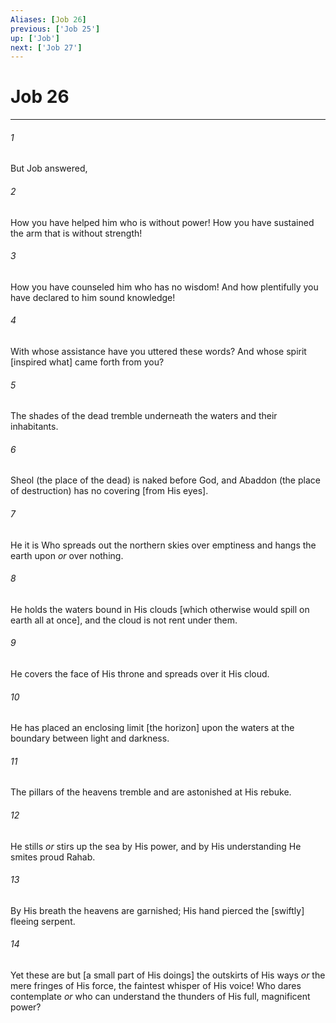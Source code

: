```yaml
---
Aliases: [Job 26]
previous: ['Job 25']
up: ['Job']
next: ['Job 27']
---
```

# Job 26

***














###### 1 






But Job answered, 













###### 2 






How you have helped him who is without power! How you have sustained the arm that is without strength! 













###### 3 






How you have counseled him who has no wisdom! And how plentifully you have declared to him sound knowledge! 













###### 4 






With whose assistance have you uttered these words? And whose spirit [inspired what] came forth from you? 













###### 5 






The shades of the dead tremble underneath the waters and their inhabitants. 













###### 6 






Sheol (the place of the dead) is naked before God, and Abaddon (the place of destruction) has no covering [from His eyes]. 













###### 7 






He it is Who spreads out the northern skies over emptiness and hangs the earth upon _or_ over nothing. 













###### 8 






He holds the waters bound in His clouds [which otherwise would spill on earth all at once], and the cloud is not rent under them. 













###### 9 






He covers the face of His throne and spreads over it His cloud. 













###### 10 






He has placed an enclosing limit [the horizon] upon the waters at the boundary between light and darkness. 













###### 11 






The pillars of the heavens tremble and are astonished at His rebuke. 













###### 12 






He stills _or_ stirs up the sea by His power, and by His understanding He smites proud Rahab. 













###### 13 






By His breath the heavens are garnished; His hand pierced the [swiftly] fleeing serpent. 













###### 14 






Yet these are but [a small part of His doings] the outskirts of His ways _or_ the mere fringes of His force, the faintest whisper of His voice! Who dares contemplate _or_ who can understand the thunders of His full, magnificent power?
